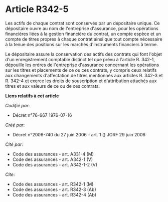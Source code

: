 # Article R342-5

Les actifs de chaque contrat sont conservés par un dépositaire unique. Ce dépositaire ouvre au nom de l'entreprise
d'assurance, pour les opérations financières liées à la gestion financière du contrat, un compte espèce et un compte de
titres propres à chaque contrat ainsi que tout compte nécessaire à la tenue des positions sur les marchés d'instruments
financiers à terme.

Le dépositaire assure la conservation des actifs des contrats qui font l'objet d'un enregistrement comptable distinct tel que
prévu à l'article R. 342-1, dépouille les ordres de l'entreprise d'assurance concernant les opérations sur les titres et
placements de ce ou ces contrats, y compris ceux relatifs aux changements d'affectation de titres mentionnés aux articles R.
342-3 et R. 342-4 et exerce les droits de souscription et d'attribution attachés aux titres et aux valeurs de ce ou de ces
contrats.

**Liens relatifs à cet article**

_Codifié par_:

  - Décret n°76-667 1976-07-16

_Créé par_:

  - Décret n°2006-740 du 27 juin 2006 - art. 1 () JORF 29 juin 2006

_Cité par_:

  - Code des assurances - art. A331-4 (M)
  - Code des assurances - art. A342-1 (V)
  - Code des assurances - art. A342-1-2 (V)

_Cite_:

  - Code des assurances - art. R342-1 (M)
  - Code des assurances - art. R342-3 (Ab)
  - Code des assurances - art. R342-4 (Ab)
